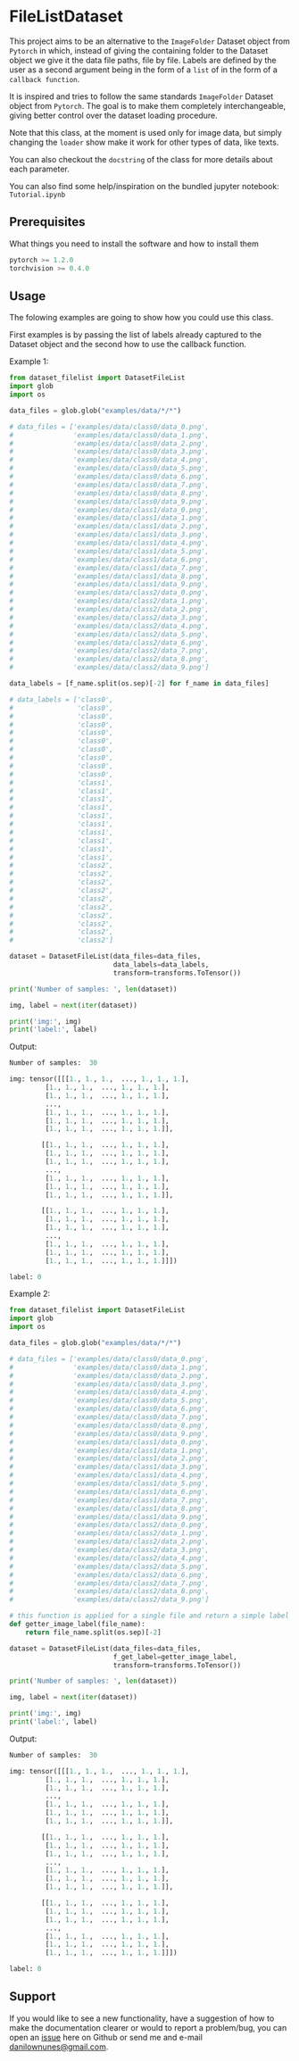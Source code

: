 # FileListDataset

This project aims to be an alternative to the `ImageFolder` Dataset object from `Pytorch` in which, instead of giving the containing folder to the Dataset object we give it the data file paths, file by file. Labels are defined by the user as a second argument being in the form of a `list` of in the form of a `callback function`.

It is inspired and tries to follow the same standards `ImageFolder` Dataset object from `Pytorch`. The goal is to make them completely interchangeable, giving better control over the dataset loading procedure.

Note that this class, at the moment is used only for image data, but simply changing the `loader` show make it work for other types of data, like texts.

You can also checkout the `docstring` of the class for more details about each parameter.

You can also find some help/inspiration on the bundled jupyter notebook: `Tutorial.ipynb`

## Prerequisites

What things you need to install the software and how to install them

``` python
pytorch >= 1.2.0
torchvision >= 0.4.0
```

## Usage

The folowing examples are going to show how you could use this class.

First examples is by passing the list of labels already captured to the Dataset object and the second how to use the callback function.

Example 1:

``` python
from dataset_filelist import DatasetFileList
import glob
import os

data_files = glob.glob("examples/data/*/*")

# data_files = ['examples/data/class0/data_0.png',
#               'examples/data/class0/data_1.png',
#               'examples/data/class0/data_2.png',
#               'examples/data/class0/data_3.png',
#               'examples/data/class0/data_4.png',
#               'examples/data/class0/data_5.png',
#               'examples/data/class0/data_6.png',
#               'examples/data/class0/data_7.png',
#               'examples/data/class0/data_8.png',
#               'examples/data/class0/data_9.png',
#               'examples/data/class1/data_0.png',
#               'examples/data/class1/data_1.png',
#               'examples/data/class1/data_2.png',
#               'examples/data/class1/data_3.png',
#               'examples/data/class1/data_4.png',
#               'examples/data/class1/data_5.png',
#               'examples/data/class1/data_6.png',
#               'examples/data/class1/data_7.png',
#               'examples/data/class1/data_8.png',
#               'examples/data/class1/data_9.png',
#               'examples/data/class2/data_0.png',
#               'examples/data/class2/data_1.png',
#               'examples/data/class2/data_2.png',
#               'examples/data/class2/data_3.png',
#               'examples/data/class2/data_4.png',
#               'examples/data/class2/data_5.png',
#               'examples/data/class2/data_6.png',
#               'examples/data/class2/data_7.png',
#               'examples/data/class2/data_8.png',
#               'examples/data/class2/data_9.png']

data_labels = [f_name.split(os.sep)[-2] for f_name in data_files]

# data_labels = ['class0',
#                'class0',
#                'class0',
#                'class0',
#                'class0',
#                'class0',
#                'class0',
#                'class0',
#                'class0',
#                'class0',
#                'class1',
#                'class1',
#                'class1',
#                'class1',
#                'class1',
#                'class1',
#                'class1',
#                'class1',
#                'class1',
#                'class1',
#                'class2',
#                'class2',
#                'class2',
#                'class2',
#                'class2',
#                'class2',
#                'class2',
#                'class2',
#                'class2',
#                'class2']

dataset = DatasetFileList(data_files=data_files,
                          data_labels=data_labels,
                          transform=transforms.ToTensor())

print('Number of samples: ', len(dataset))

img, label = next(iter(dataset))

print('img:', img)
print('label:', label)
```

Output:

``` python
Number of samples:  30

img: tensor([[[1., 1., 1.,  ..., 1., 1., 1.],
         [1., 1., 1.,  ..., 1., 1., 1.],
         [1., 1., 1.,  ..., 1., 1., 1.],
         ...,
         [1., 1., 1.,  ..., 1., 1., 1.],
         [1., 1., 1.,  ..., 1., 1., 1.],
         [1., 1., 1.,  ..., 1., 1., 1.]],

        [[1., 1., 1.,  ..., 1., 1., 1.],
         [1., 1., 1.,  ..., 1., 1., 1.],
         [1., 1., 1.,  ..., 1., 1., 1.],
         ...,
         [1., 1., 1.,  ..., 1., 1., 1.],
         [1., 1., 1.,  ..., 1., 1., 1.],
         [1., 1., 1.,  ..., 1., 1., 1.]],

        [[1., 1., 1.,  ..., 1., 1., 1.],
         [1., 1., 1.,  ..., 1., 1., 1.],
         [1., 1., 1.,  ..., 1., 1., 1.],
         ...,
         [1., 1., 1.,  ..., 1., 1., 1.],
         [1., 1., 1.,  ..., 1., 1., 1.],
         [1., 1., 1.,  ..., 1., 1., 1.]]])

label: 0
```

Example 2:

``` python
from dataset_filelist import DatasetFileList
import glob
import os

data_files = glob.glob("examples/data/*/*")

# data_files = ['examples/data/class0/data_0.png',
#               'examples/data/class0/data_1.png',
#               'examples/data/class0/data_2.png',
#               'examples/data/class0/data_3.png',
#               'examples/data/class0/data_4.png',
#               'examples/data/class0/data_5.png',
#               'examples/data/class0/data_6.png',
#               'examples/data/class0/data_7.png',
#               'examples/data/class0/data_8.png',
#               'examples/data/class0/data_9.png',
#               'examples/data/class1/data_0.png',
#               'examples/data/class1/data_1.png',
#               'examples/data/class1/data_2.png',
#               'examples/data/class1/data_3.png',
#               'examples/data/class1/data_4.png',
#               'examples/data/class1/data_5.png',
#               'examples/data/class1/data_6.png',
#               'examples/data/class1/data_7.png',
#               'examples/data/class1/data_8.png',
#               'examples/data/class1/data_9.png',
#               'examples/data/class2/data_0.png',
#               'examples/data/class2/data_1.png',
#               'examples/data/class2/data_2.png',
#               'examples/data/class2/data_3.png',
#               'examples/data/class2/data_4.png',
#               'examples/data/class2/data_5.png',
#               'examples/data/class2/data_6.png',
#               'examples/data/class2/data_7.png',
#               'examples/data/class2/data_8.png',
#               'examples/data/class2/data_9.png']

# this function is applied for a single file and return a simple label as string
def getter_image_label(file_name):
    return file_name.split(os.sep)[-2]

dataset = DatasetFileList(data_files=data_files,
                          f_get_label=getter_image_label,
                          transform=transforms.ToTensor())

print('Number of samples: ', len(dataset))

img, label = next(iter(dataset))

print('img:', img)
print('label:', label)
```

Output:

``` python
Number of samples:  30

img: tensor([[[1., 1., 1.,  ..., 1., 1., 1.],
         [1., 1., 1.,  ..., 1., 1., 1.],
         [1., 1., 1.,  ..., 1., 1., 1.],
         ...,
         [1., 1., 1.,  ..., 1., 1., 1.],
         [1., 1., 1.,  ..., 1., 1., 1.],
         [1., 1., 1.,  ..., 1., 1., 1.]],

        [[1., 1., 1.,  ..., 1., 1., 1.],
         [1., 1., 1.,  ..., 1., 1., 1.],
         [1., 1., 1.,  ..., 1., 1., 1.],
         ...,
         [1., 1., 1.,  ..., 1., 1., 1.],
         [1., 1., 1.,  ..., 1., 1., 1.],
         [1., 1., 1.,  ..., 1., 1., 1.]],

        [[1., 1., 1.,  ..., 1., 1., 1.],
         [1., 1., 1.,  ..., 1., 1., 1.],
         [1., 1., 1.,  ..., 1., 1., 1.],
         ...,
         [1., 1., 1.,  ..., 1., 1., 1.],
         [1., 1., 1.,  ..., 1., 1., 1.],
         [1., 1., 1.,  ..., 1., 1., 1.]]])

label: 0
```

## Support

If you would like to see a new functionality, have a suggestion of how to make the documentation clearer or would to report a problem/bug, you can open an [issue](https://github.com/danilown/FileListDataset/issues/new) here on Github or send me and e-mail danilownunes@gmail.com.
